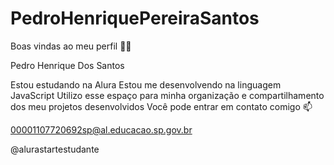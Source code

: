 # PedroHenriquePereiraSantos

Boas vindas ao meu perfil 💙💙

Pedro Henrique Dos Santos

Estou estudando na Alura
Estou me desenvolvendo na linguagem JavaScript
Utilizo esse espaço para minha organização e compartilhamento dos meu projetos desenvolvidos
Você pode entrar em contato comigo 📫


00001107720692sp@al.educacao.sp.gov.br

@alurastartestudante
